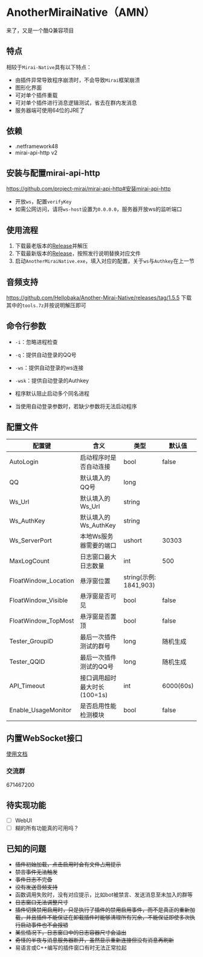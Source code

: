# AnotherMiraiNative（AMN）
来了，又是一个酷Q兼容项目

## 特点
相较于`Mirai-Native`具有以下特点：
- 由插件异常导致程序崩溃时，不会导致`Mirai`框架崩溃
- 图形化界面
- 可对单个插件重载
- 可对单个插件进行消息逻辑测试，省去在群内发消息
- 服务器端可使用64位的JRE了

## 依赖
- .netframework48
- mirai-api-http v2

## 安装与配置mirai-api-http
https://github.com/project-mirai/mirai-api-http#安装mirai-api-http
- 开放`ws`，配置`verifyKey`
- 如需公网访问，请将`ws-host`设置为`0.0.0.0`，服务器开放ws的监听端口

## 使用流程
1. 下载最老版本的[Release](https://github.com/Hellobaka/Another-Mirai-Native/releases/download/1.5.0/Release.zip)并解压
2. 下载最新版本的[Release](https://github.com/Hellobaka/Another-Mirai-Native/releases/latest)，按照发行说明替换对应文件
3. 启动`AnotherMiraiNative.exe`，填入对应的配置，关于`ws`与`Authkey`在上一节

## 音频支持
https://github.com/Hellobaka/Another-Mirai-Native/releases/tag/1.5.5 下载其中的`tools.7z`并按说明解压即可

## 命令行参数
- `-i`：忽略进程检查
- `-q`：提供自动登录的QQ号
- `-ws`：提供自动登录的ws连接
- `-wsk`：提供自动登录的Authkey

- 程序默认阻止启动多个同名进程
- 当使用自动登录参数时，若缺少参数将无法启动程序

## 配置文件
|配置键|含义|类型|默认值|
|----|----|----|----|
|AutoLogin|启动程序时是否自动连接|bool|false|
|QQ|默认填入的QQ号|long||
|Ws_Url|默认填入的Ws_Url|string||
|Ws_AuthKey|默认填入的Ws_AuthKey|string||
|Ws_ServerPort|本地Ws服务器需要的端口|ushort|30303|
|MaxLogCount|日志窗口最大日志数量|int|500|
|FloatWindow_Location|悬浮窗位置|string(示例: 1841,903)||
|FloatWindow_Visible|悬浮窗是否可见|bool|false|
|FloatWindow_TopMost|悬浮窗是否置顶|bool|false|
|Tester_GroupID|最后一次插件测试的群号|long|随机生成|
|Tester_QQID|最后一次插件测试的QQ号|long|随机生成|
|API_Timeout|接口调用超时最大时长(100=1s)|int|6000(60s)|
|Enable_UsageMonitor|是否启用性能检测模块|bool|false|

## 内置WebSocket接口
[使用文档](https://github.com/Hellobaka/Another-Mirai-Native/blob/master/Wsapi.md)

### 交流群
671467200

## 待实现功能
- [ ] WebUI
- [ ] 糊的所有功能真的可用吗？

## 已知的问题
- ~~插件初始加载，点击启用时会有文件占用提示~~
- ~~禁言事件无法触发~~
- ~~事件日志不完备~~
- ~~没有发送音频支持~~
- 函数调用失败时，没有对应提示，比如bot被禁言、发送消息至未加入的群等
- ~~日志窗口无法调整尺寸~~
- ~~插件切换禁用启用时，只是执行了插件的禁用启用事件，而不是真正的重新加载，并且插件不能保证在卸载插件时能够清理所有冗余，不能保证即使多次执行启动事件也不会报错~~
- ~~某些情况下，日志窗口中的日志容器尺寸会溢出~~
- ~~奇怪的半夜与消息服务器断开，虽然显示重新连接但没有消息再刷新~~
- 易语言或C++编写的插件窗口有时无法正常拉起
